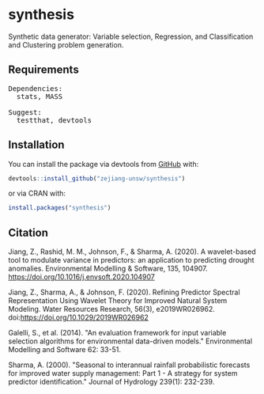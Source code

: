# synthesis
 Synthetic data generator: Variable selection, Regression, and Classification and Clustering problem generation. 

## Requirements
<pre>
Dependencies:
  stats, MASS

Suggest:
  testthat, devtools
</pre>

## Installation

You can install the package via devtools from [GitHub](https://github.com/) with:

``` r
devtools::install_github("zejiang-unsw/synthesis")
```

or via CRAN with: 

``` r
install.packages("synthesis")
```

## Citation

Jiang, Z., Rashid, M. M., Johnson, F., & Sharma, A. (2020). A wavelet-based tool to modulate variance in predictors: an application to predicting drought anomalies. Environmental Modelling & Software, 135, 104907. https://doi.org/10.1016/j.envsoft.2020.104907

Jiang, Z., Sharma, A., & Johnson, F. (2020). Refining Predictor Spectral Representation Using Wavelet Theory for Improved Natural System Modeling. Water Resources Research, 56(3), e2019WR026962. doi:https://doi.org/10.1029/2019WR026962

Galelli, S., et al. (2014). "An evaluation framework for input variable selection algorithms for environmental data-driven models." Environmental Modelling and Software 62: 33-51.
	
Sharma, A. (2000). "Seasonal to interannual rainfall probabilistic forecasts for improved water supply management: Part 1 - A strategy for system predictor identification." Journal of Hydrology 239(1): 232-239.

